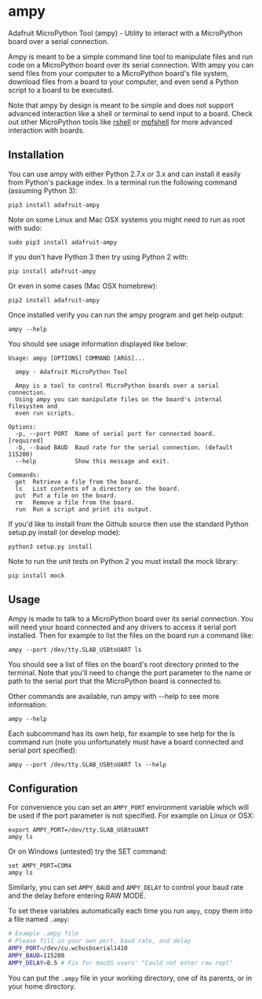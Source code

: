 # ampy
Adafruit MicroPython Tool (ampy) - Utility to interact with a MicroPython board over a serial connection.

Ampy is meant to be a simple command line tool to manipulate files and run code on a MicroPython
board over its serial connection.  With ampy you can send files from your computer to a MicroPython
board's file system, download files from a board to your computer, and even send a Python script
to a board to be executed.  

Note that ampy by design is meant to be simple and does not support advanced interaction like a shell
or terminal to send input to a board.  Check out other MicroPython tools like [rshell](https://github.com/dhylands/rshell) 
or [mpfshell](https://github.com/wendlers/mpfshell) for more advanced interaction with boards.

## Installation

You can use ampy with either Python 2.7.x or 3.x and can install it easily from
Python's package index.  In a terminal run the following command (assuming
Python 3):

    pip3 install adafruit-ampy

Note on some Linux and Mac OSX systems you might need to run as root with sudo:

    sudo pip3 install adafruit-ampy

If you don't have Python 3 then try using Python 2 with:

    pip install adafruit-ampy

Or even in some cases (Mac OSX homebrew):

    pip2 install adafruit-ampy

Once installed verify you can run the ampy program and get help output:

    ampy --help

You should see usage information displayed like below:

    Usage: ampy [OPTIONS] COMMAND [ARGS]...

      ampy - Adafruit MicroPython Tool

      Ampy is a tool to control MicroPython boards over a serial connection.
      Using ampy you can manipulate files on the board's internal filesystem and
      even run scripts.

    Options:
      -p, --port PORT  Name of serial port for connected board.  [required]
      -b, --baud BAUD  Baud rate for the serial connection. (default 115200)
      --help           Show this message and exit.

    Commands:
      get  Retrieve a file from the board.
      ls   List contents of a directory on the board.
      put  Put a file on the board.
      rm   Remove a file from the board.
      run  Run a script and print its output.

If you'd like to install from the Github source then use the standard Python
setup.py install (or develop mode):

    python3 setup.py install

Note to run the unit tests on Python 2 you must install the mock library:

    pip install mock

## Usage

Ampy is made to talk to a MicroPython board over its serial connection.  You will
need your board connected and any drivers to access it serial port installed.
Then for example to list the files on the board run a command like:

    ampy --port /dev/tty.SLAB_USBtoUART ls

You should see a list of files on the board's root directory printed to the
terminal.  Note that you'll need to change the port parameter to the name or path
to the serial port that the MicroPython board is connected to.

Other commands are available, run ampy with --help to see more information:

    ampy --help

Each subcommand has its own help, for example to see help for the ls command  run (note you
unfortunately must have a board connected and serial port specified):

    ampy --port /dev/tty.SLAB_USBtoUART ls --help

## Configuration

For convenience you can set an `AMPY_PORT` environment variable which will be used
if the port parameter is not specified.  For example on Linux or OSX:

    export AMPY_PORT=/dev/tty.SLAB_USBtoUART
    ampy ls

Or on Windows (untested) try the SET command:

    set AMPY_PORT=COM4
    ampy ls

Similarly, you can set `AMPY_BAUD` and `AMPY_DELAY` to control your baud rate and
the delay before entering RAW MODE.

To set these variables automatically each time you run `ampy`, copy them into a
file named `.ampy`:

```sh
# Example .ampy file
# Please fill in your own port, baud rate, and delay
AMPY_PORT=/dev/cu.wchusbserial1410
AMPY_BAUD=115200
AMPY_DELAY=0.5 # Fix for macOS users' "Could not enter raw repl"
```

You can put the `.ampy` file in your working directory, one of its parents, or in
your home directory.
